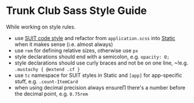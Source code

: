 # Trunk Club Sass Style Guide

While working on style rules.

- use [SUIT code style](https://github.com/suitcss/suit/blob/master/doc/code-style.md#4-css) and refactor from `application.scss` into [Static](https://github.com/trunkclub/static) when it makes sense (i.e. almost always)
- use `rem` for defining relative sizes, otherwise use `px`
- style declarations should end with a semicolon, e.g. `opacity: 0;`
- style declarations should use curly braces and not be on one line, ~!e.g. `.mustachy { @extend .cf }`
- use `tc` namespace for SUIT styles in Static and `[app]` for app-specific stuff, e.g. `.count-ItemCard`
- when using decimal precision always ensure∏ there's a number before the decimal point, e.g. `0.75rem`
